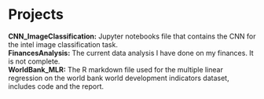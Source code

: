 # Projects

**CNN_ImageClassification:** Jupyter notebooks file that contains the CNN for the intel image classification task. \
**FinancesAnalysis:** The current data analysis I have done on my finances. It is not complete. \
**WorldBank_MLR:** The R markdown file used for the multiple linear regression on the world bank world development indicators dataset, includes code and the report.  
